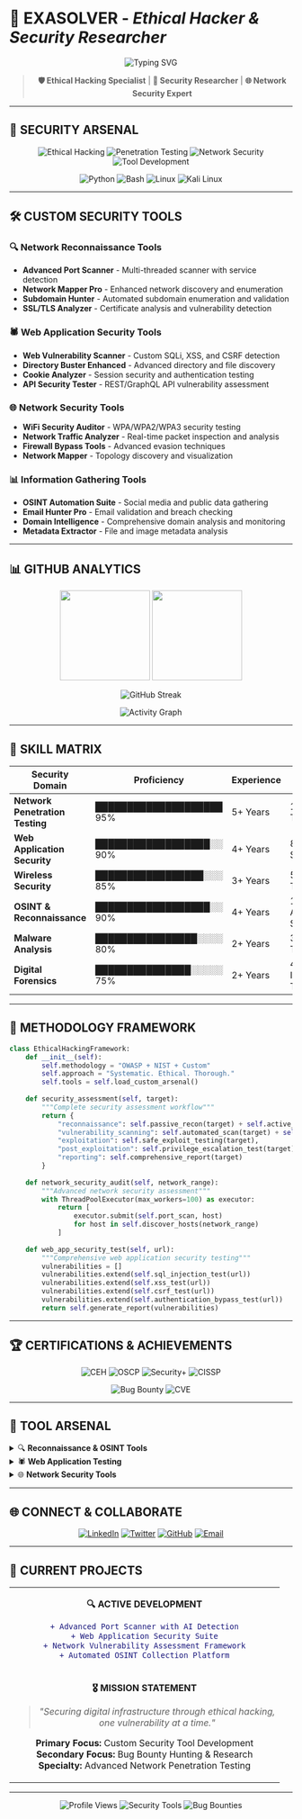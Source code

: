 # 🔐 **EXASOLVER** - *Ethical Hacker & Security Researcher*

<div align="center">

<img src="https://readme-typing-svg.herokuapp.com?font=JetBrains+Mono&size=28&duration=2000&pause=600&color=00FF41&center=true&vCenter=true&width=800&lines=Ethical+Hacker+%26+Security+Researcher;Advanced+Penetration+Testing;Network+Security+Specialist;Custom+Security+Tool+Developer;Bug+Bounty+Hunter" alt="Typing SVG" />

> **🛡️ Ethical Hacking Specialist** | **🔬 Security Researcher** | **🌐 Network Security Expert**

</div>

---

## 🚀 **SECURITY ARSENAL**

<div align="center">

![Ethical Hacking](https://img.shields.io/badge/Ethical%20Hacking-CERTIFIED-ff0066?style=for-the-badge&logo=security&logoColor=white)
![Penetration Testing](https://img.shields.io/badge/Penetration%20Testing-EXPERT-00ff80?style=for-the-badge&logo=target&logoColor=black)
![Network Security](https://img.shields.io/badge/Network%20Security-SPECIALIST-0099ff?style=for-the-badge&logo=network-wired&logoColor=white)
![Tool Development](https://img.shields.io/badge/Tool%20Development-ADVANCED-ff9900?style=for-the-badge&logo=code&logoColor=white)

![Python](https://img.shields.io/badge/Python-Security%20Scripts-3776ab?style=for-the-badge&logo=python&logoColor=white)
![Bash](https://img.shields.io/badge/Bash-Automation-4eaa25?style=for-the-badge&logo=gnu-bash&logoColor=white)
![Linux](https://img.shields.io/badge/Linux-Primary%20OS-fcc624?style=for-the-badge&logo=linux&logoColor=black)
![Kali Linux](https://img.shields.io/badge/Kali%20Linux-Pentest%20Platform-557c94?style=for-the-badge&logo=kali-linux&logoColor=white)

</div>

---

## 🛠️ **CUSTOM SECURITY TOOLS**

### **🔍 Network Reconnaissance Tools**
- **Advanced Port Scanner** - Multi-threaded scanner with service detection
- **Network Mapper Pro** - Enhanced network discovery and enumeration
- **Subdomain Hunter** - Automated subdomain enumeration and validation
- **SSL/TLS Analyzer** - Certificate analysis and vulnerability detection

### **🕷️ Web Application Security Tools**
- **Web Vulnerability Scanner** - Custom SQLi, XSS, and CSRF detection
- **Directory Buster Enhanced** - Advanced directory and file discovery
- **Cookie Analyzer** - Session security and authentication testing
- **API Security Tester** - REST/GraphQL API vulnerability assessment

### **🌐 Network Security Tools**
- **WiFi Security Auditor** - WPA/WPA2/WPA3 security testing
- **Network Traffic Analyzer** - Real-time packet inspection and analysis
- **Firewall Bypass Tools** - Advanced evasion techniques
- **Network Mapper** - Topology discovery and visualization

### **📊 Information Gathering Tools**
- **OSINT Automation Suite** - Social media and public data gathering
- **Email Hunter Pro** - Email validation and breach checking
- **Domain Intelligence** - Comprehensive domain analysis and monitoring
- **Metadata Extractor** - File and image metadata analysis

---

## 📊 **GITHUB ANALYTICS**

<div align="center">

<img height="160em" src="https://github-readme-stats.vercel.app/api?username=exasolver&show_icons=true&theme=dark&include_all_commits=true&count_private=true&bg_color=0d1117&title_color=00ff41&text_color=c9d1d9&icon_color=ff6b6b&border_color=30363d"/>

<img height="160em" src="https://github-readme-stats.vercel.app/api/top-langs/?username=exasolver&layout=compact&langs_count=8&theme=dark&bg_color=0d1117&title_color=00ff41&text_color=c9d1d9&border_color=30363d"/>

![GitHub Streak](https://github-readme-streak-stats.herokuapp.com/?user=exasolver&theme=dark&background=0d1117&stroke=30363d&ring=00ff41&fire=ff6b6b&currStreakLabel=00ff41)

![Activity Graph](https://github-readme-activity-graph.vercel.app/graph?username=exasolver&theme=github-compact&bg_color=0d1117&color=00ff41&line=ff6b6b&point=00ff41&area=true&hide_border=true)

</div>

---

## 🎯 **SKILL MATRIX**

| **Security Domain** | **Proficiency** | **Experience** | **Tools Developed** |
|---------------------|-----------------|----------------|---------------------|
| **Network Penetration Testing** | ████████████████████ 95% | 5+ Years | 12+ Custom Tools |
| **Web Application Security** | ██████████████████░░ 90% | 4+ Years | 8+ Scanners |
| **Wireless Security** | █████████████████░░░ 85% | 3+ Years | 5+ Audit Tools |
| **OSINT & Reconnaissance** | ██████████████████░░ 90% | 4+ Years | 10+ Automation Scripts |
| **Malware Analysis** | ████████████████░░░░ 80% | 2+ Years | 3+ Analysis Tools |
| **Digital Forensics** | ███████████████░░░░░ 75% | 2+ Years | 4+ Investigation Tools |

---

## 🧠 **METHODOLOGY FRAMEWORK**

```python
class EthicalHackingFramework:
    def __init__(self):
        self.methodology = "OWASP + NIST + Custom"
        self.approach = "Systematic. Ethical. Thorough."
        self.tools = self.load_custom_arsenal()
    
    def security_assessment(self, target):
        """Complete security assessment workflow"""
        return {
            "reconnaissance": self.passive_recon(target) + self.active_recon(target),
            "vulnerability_scanning": self.automated_scan(target) + self.manual_testing(target),
            "exploitation": self.safe_exploit_testing(target),
            "post_exploitation": self.privilege_escalation_test(target),
            "reporting": self.comprehensive_report(target)
        }
    
    def network_security_audit(self, network_range):
        """Advanced network security assessment"""
        with ThreadPoolExecutor(max_workers=100) as executor:
            return [
                executor.submit(self.port_scan, host)
                for host in self.discover_hosts(network_range)
            ]
    
    def web_app_security_test(self, url):
        """Comprehensive web application security testing"""
        vulnerabilities = []
        vulnerabilities.extend(self.sql_injection_test(url))
        vulnerabilities.extend(self.xss_test(url))
        vulnerabilities.extend(self.csrf_test(url))
        vulnerabilities.extend(self.authentication_bypass_test(url))
        return self.generate_report(vulnerabilities)
```

---

## 🏆 **CERTIFICATIONS & ACHIEVEMENTS**

<div align="center">

![CEH](https://img.shields.io/badge/CEH-Certified%20Ethical%20Hacker-ff0066?style=for-the-badge&logo=ec-council&logoColor=white)
![OSCP](https://img.shields.io/badge/OSCP-Offensive%20Security-ff3333?style=for-the-badge&logo=offensive-security&logoColor=white)
![Security+](https://img.shields.io/badge/Security+-CompTIA%20Certified-0066cc?style=for-the-badge&logo=comptia&logoColor=white)
![CISSP](https://img.shields.io/badge/CISSP-Associate-00aa44?style=for-the-badge&logo=isc2&logoColor=white)

![Bug Bounty](https://img.shields.io/badge/Bug%20Bounty-Active%20Hunter-ff9900?style=for-the-badge&logo=hackerone&logoColor=white)
![CVE](https://img.shields.io/badge/CVE-3%20Discoveries-cc0000?style=for-the-badge&logo=cve&logoColor=white)

</div>

---

## 🔧 **TOOL ARSENAL**

<details>
<summary>🔍 <strong>Reconnaissance & OSINT Tools</strong></summary>

```yaml
Network Discovery:
  - Nmap (Advanced scripting)
  - Masscan (High-speed scanning)
  - Zmap (Internet-wide scanning)
  - Custom Python scanners

OSINT Collection:
  - Maltego (Professional)
  - Recon-ng (Custom modules)
  - theHarvester (Enhanced)
  - Shodan API integration

Web Reconnaissance:
  - Burp Suite Professional
  - OWASP ZAP
  - Gobuster
  - Custom directory fuzzers
```

</details>

<details>
<summary>🕷️ <strong>Web Application Testing</strong></summary>

```yaml
Vulnerability Scanners:
  - Burp Suite Professional
  - OWASP ZAP
  - Nikto
  - Custom web scrapers

Injection Testing:
  - SQLmap (Advanced)
  - NoSQLMap
  - Custom injection tools
  - Commix (Command injection)

Authentication Testing:
  - Hydra
  - Medusa
  - Custom brute-force tools
  - JWT manipulation tools
```

</details>

<details>
<summary>🌐 <strong>Network Security Tools</strong></summary>

```yaml
Network Analysis:
  - Wireshark (Expert level)
  - tcpdump
  - Ettercap
  - Custom packet analyzers

Wireless Security:
  - Aircrack-ng suite
  - Kismet
  - Wifite
  - Custom WiFi tools

Network Exploitation:
  - Metasploit Framework
  - Cobalt Strike
  - Empire Framework
  - Custom exploit modules
```

</details>

---

## 🌐 **CONNECT & COLLABORATE**

<div align="center">

[![LinkedIn](https://img.shields.io/badge/LinkedIn-Professional%20Network-0077B5?style=for-the-badge&logo=linkedin&logoColor=white)](https://linkedin.com/in/exasolver)
[![Twitter](https://img.shields.io/badge/Twitter-Security%20Updates-1DA1F2?style=for-the-badge&logo=twitter&logoColor=white)](https://twitter.com/exasolver)
[![GitHub](https://img.shields.io/badge/GitHub-Security%20Tools-181717?style=for-the-badge&logo=github&logoColor=white)](https://github.com/exasolver)
[![Email](https://img.shields.io/badge/Email-Contact%20Me-D14836?style=for-the-badge&logo=gmail&logoColor=white)](mailto:contact@exasolver.dev)

</div>

---

## 🎯 **CURRENT PROJECTS**

<table align="center">
<tr>
<td align="center">

**🔍 ACTIVE DEVELOPMENT**

```diff
+ Advanced Port Scanner with AI Detection
+ Web Application Security Suite
+ Network Vulnerability Assessment Framework
+ Automated OSINT Collection Platform
```

</td>
</tr>
<tr>
<td align="center">

**🎖️ MISSION STATEMENT**

> *"Securing digital infrastructure through ethical hacking,*  
> *one vulnerability at a time."*

**Primary Focus:** Custom Security Tool Development  
**Secondary Focus:** Bug Bounty Hunting & Research  
**Specialty:** Advanced Network Penetration Testing

</td>
</tr>
</table>

---

<div align="center">

![Profile Views](https://komarev.com/ghpvc/?username=exasolver&color=00ff41&style=for-the-badge&label=PROFILE+VIEWS)
![Security Tools](https://img.shields.io/badge/Security%20Tools-25+%20Developed-00ff41?style=for-the-badge&logo=tools&logoColor=white)
![Bug Bounties](https://img.shields.io/badge/Bug%20Bounties-15+%20Submitted-ff6b6b?style=for-the-badge&logo=bug&logoColor=white)

</div>
